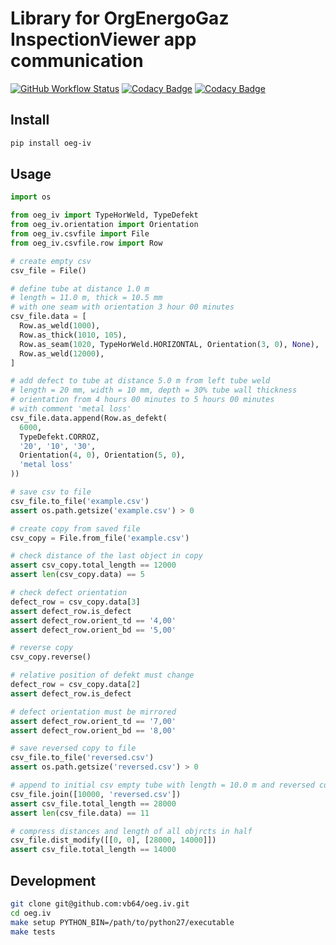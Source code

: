 # Library for OrgEnergoGaz InspectionViewer app communication
[![GitHub Workflow Status](https://img.shields.io/github/workflow/status/vb64/oeg.iv/oeg.iv%20tests?label=Python%202.7&style=plastic)](https://github.com/vb64/oeg.iv/actions?query=workflow%3A%22oeg.iv+tests%22)
[![Codacy Badge](https://app.codacy.com/project/badge/Grade/aa5f850432ca45408ab72c002f0689ea)](https://www.codacy.com/gh/vb64/oeg.iv/dashboard?utm_source=github.com&amp;utm_medium=referral&amp;utm_content=vb64/oeg.iv&amp;utm_campaign=Badge_Grade)
[![Codacy Badge](https://app.codacy.com/project/badge/Coverage/17fdd38a1f2f487bb1d50124f6f99b93)](https://www.codacy.com/manual/vb64/oeg.iv?utm_source=github.com&utm_medium=referral&utm_content=vb64/oeg.iv&utm_campaign=Badge_Coverage)

## Install
```bash
pip install oeg-iv
```

## Usage

```python
import os

from oeg_iv import TypeHorWeld, TypeDefekt
from oeg_iv.orientation import Orientation
from oeg_iv.csvfile import File
from oeg_iv.csvfile.row import Row

# create empty csv
csv_file = File()

# define tube at distance 1.0 m
# length = 11.0 m, thick = 10.5 mm
# with one seam with orientation 3 hour 00 minutes
csv_file.data = [
  Row.as_weld(1000),
  Row.as_thick(1010, 105),
  Row.as_seam(1020, TypeHorWeld.HORIZONTAL, Orientation(3, 0), None),
  Row.as_weld(12000),
]

# add defect to tube at distance 5.0 m from left tube weld
# length = 20 mm, width = 10 mm, depth = 30% tube wall thickness
# orientation from 4 hours 00 minutes to 5 hours 00 minutes
# with comment 'metal loss'
csv_file.data.append(Row.as_defekt(
  6000,
  TypeDefekt.CORROZ,
  '20', '10', '30',
  Orientation(4, 0), Orientation(5, 0),
  'metal loss'
))

# save csv to file
csv_file.to_file('example.csv')
assert os.path.getsize('example.csv') > 0

# create copy from saved file
csv_copy = File.from_file('example.csv')

# check distance of the last object in copy
assert csv_copy.total_length == 12000
assert len(csv_copy.data) == 5

# check defect orientation
defect_row = csv_copy.data[3]
assert defect_row.is_defect
assert defect_row.orient_td == '4,00'
assert defect_row.orient_bd == '5,00'

# reverse copy
csv_copy.reverse()

# relative position of defekt must change
defect_row = csv_copy.data[2]
assert defect_row.is_defect

# defect orientation must be mirrored
assert defect_row.orient_td == '7,00'
assert defect_row.orient_bd == '8,00'

# save reversed copy to file
csv_file.to_file('reversed.csv')
assert os.path.getsize('reversed.csv') > 0

# append to initial csv empty tube with length = 10.0 m and reversed copy from file
csv_file.join([10000, 'reversed.csv'])
assert csv_file.total_length == 28000
assert len(csv_file.data) == 11

# compress distances and length of all objrcts in half
csv_file.dist_modify([[0, 0], [28000, 14000]])
assert csv_file.total_length == 14000
```

## Development

```bash
git clone git@github.com:vb64/oeg.iv.git
cd oeg.iv
make setup PYTHON_BIN=/path/to/python27/executable
make tests
```
